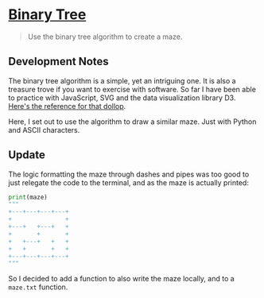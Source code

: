 # [Binary Tree](https://repl.it/@borntofrappe/binarytree)

> Use the binary tree algorithm to create a maze.

## Development Notes

The binary tree algorithm is a simple, yet an intriguing one. It is also a treasure trove if you want to exercise with software. So far I have been able to practice with JavaScript, SVG and the data visualization library D3. [Here's the reference for that dollop](https://codepen.io/borntofrappe/pen/OJVyMNR).

Here, I set out to use the algorithm to draw a similar maze. Just with Python and ASCII characters.

## Update

The logic formatting the maze through dashes and pipes was too good to just relegate the code to the terminal, and as the maze is actually printed:

```py
print(maze)
"""
+---+---+---+---+
+               +
+---+   +---+   +
+       +       +
+   +---+   +   +
+   +       +   +
+---+---+---+---+
"""
```

So I decided to add a function to also write the maze locally, and to a `maze.txt` function.
